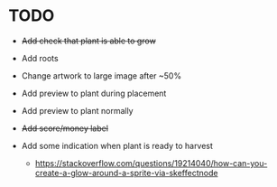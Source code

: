 #  TODO

* ~~Add check that plant is able to grow~~

* Add roots

* Change artwork to large image after ~50%

* Add preview to plant during placement

* Add preview to plant normally

* ~~Add score/money label~~

* Add some indication when plant is ready to harvest
    * https://stackoverflow.com/questions/19214040/how-can-you-create-a-glow-around-a-sprite-via-skeffectnode
